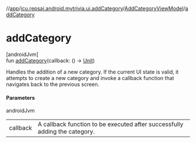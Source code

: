 //[app](../../../index.md)/[icu.repsaj.android.mytrivia.ui.addCategory](../index.md)/[AddCategoryViewModel](index.md)/[addCategory](add-category.md)

# addCategory

[androidJvm]\
fun [addCategory](add-category.md)(callback: ()
-&gt; [Unit](https://kotlinlang.org/api/latest/jvm/stdlib/kotlin/-unit/index.html))

Handles the addition of a new category. If the current UI state is valid, it attempts to create a
new category and invoke a callback function that navigates back to the previous screen.

#### Parameters

androidJvm

|          |                                                                            |
|----------|----------------------------------------------------------------------------|
| callback | A callback function to be executed after successfully adding the category. |
